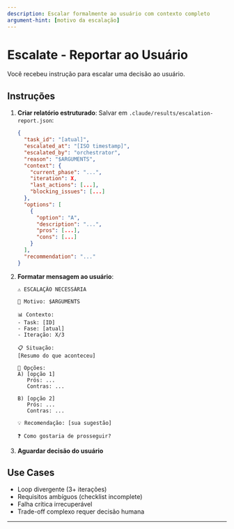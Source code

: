 ```yaml
---
description: Escalar formalmente ao usuário com contexto completo
argument-hint: [motivo da escalação]
---
```


# Escalate - Reportar ao Usuário

Você recebeu instrução para escalar uma decisão ao usuário.

## Instruções

1. **Criar relatório estruturado**:
   Salvar em `.claude/results/escalation-report.json`:
   ```json
   {
     "task_id": "[atual]",
     "escalated_at": "[ISO timestamp]",
     "escalated_by": "orchestrator",
     "reason": "$ARGUMENTS",
     "context": {
       "current_phase": "...",
       "iteration": X,
       "last_actions": [...],
       "blocking_issues": [...]
     },
     "options": [
       {
         "option": "A",
         "description": "...",
         "pros": [...],
         "cons": [...]
       }
     ],
     "recommendation": "..."
   }
   ```

2. **Formatar mensagem ao usuário**:
   ```
   ⚠️ ESCALAÇÃO NECESSÁRIA
   
   🔴 Motivo: $ARGUMENTS
   
   📊 Contexto:
   - Task: [ID]
   - Fase: [atual]
   - Iteração: X/3
   
   📋 Situação:
   [Resumo do que aconteceu]
   
   🤔 Opções:
   A) [opção 1]
      Prós: ...
      Contras: ...
   
   B) [opção 2]
      Prós: ...
      Contras: ...
   
   💡 Recomendação: [sua sugestão]
   
   ❓ Como gostaria de prosseguir?
   ```

3. **Aguardar decisão do usuário**

## Use Cases
- Loop divergente (3+ iterações)
- Requisitos ambíguos (checklist incomplete)
- Falha crítica irrecuperável
- Trade-off complexo requer decisão humana

---